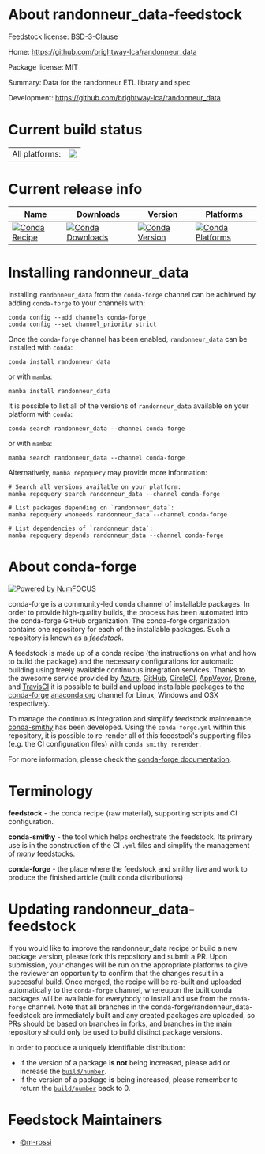 About randonneur_data-feedstock
===============================

Feedstock license: [BSD-3-Clause](https://github.com/conda-forge/randonneur_data-feedstock/blob/main/LICENSE.txt)

Home: https://github.com/brightway-lca/randonneur_data

Package license: MIT

Summary: Data for the randonneur ETL library and spec

Development: https://github.com/brightway-lca/randonneur_data

Current build status
====================


<table><tr><td>All platforms:</td>
    <td>
      <a href="https://dev.azure.com/conda-forge/feedstock-builds/_build/latest?definitionId=24195&branchName=main">
        <img src="https://dev.azure.com/conda-forge/feedstock-builds/_apis/build/status/randonneur_data-feedstock?branchName=main">
      </a>
    </td>
  </tr>
</table>

Current release info
====================

| Name | Downloads | Version | Platforms |
| --- | --- | --- | --- |
| [![Conda Recipe](https://img.shields.io/badge/recipe-randonneur__data-green.svg)](https://anaconda.org/conda-forge/randonneur_data) | [![Conda Downloads](https://img.shields.io/conda/dn/conda-forge/randonneur_data.svg)](https://anaconda.org/conda-forge/randonneur_data) | [![Conda Version](https://img.shields.io/conda/vn/conda-forge/randonneur_data.svg)](https://anaconda.org/conda-forge/randonneur_data) | [![Conda Platforms](https://img.shields.io/conda/pn/conda-forge/randonneur_data.svg)](https://anaconda.org/conda-forge/randonneur_data) |

Installing randonneur_data
==========================

Installing `randonneur_data` from the `conda-forge` channel can be achieved by adding `conda-forge` to your channels with:

```
conda config --add channels conda-forge
conda config --set channel_priority strict
```

Once the `conda-forge` channel has been enabled, `randonneur_data` can be installed with `conda`:

```
conda install randonneur_data
```

or with `mamba`:

```
mamba install randonneur_data
```

It is possible to list all of the versions of `randonneur_data` available on your platform with `conda`:

```
conda search randonneur_data --channel conda-forge
```

or with `mamba`:

```
mamba search randonneur_data --channel conda-forge
```

Alternatively, `mamba repoquery` may provide more information:

```
# Search all versions available on your platform:
mamba repoquery search randonneur_data --channel conda-forge

# List packages depending on `randonneur_data`:
mamba repoquery whoneeds randonneur_data --channel conda-forge

# List dependencies of `randonneur_data`:
mamba repoquery depends randonneur_data --channel conda-forge
```


About conda-forge
=================

[![Powered by
NumFOCUS](https://img.shields.io/badge/powered%20by-NumFOCUS-orange.svg?style=flat&colorA=E1523D&colorB=007D8A)](https://numfocus.org)

conda-forge is a community-led conda channel of installable packages.
In order to provide high-quality builds, the process has been automated into the
conda-forge GitHub organization. The conda-forge organization contains one repository
for each of the installable packages. Such a repository is known as a *feedstock*.

A feedstock is made up of a conda recipe (the instructions on what and how to build
the package) and the necessary configurations for automatic building using freely
available continuous integration services. Thanks to the awesome service provided by
[Azure](https://azure.microsoft.com/en-us/services/devops/), [GitHub](https://github.com/),
[CircleCI](https://circleci.com/), [AppVeyor](https://www.appveyor.com/),
[Drone](https://cloud.drone.io/welcome), and [TravisCI](https://travis-ci.com/)
it is possible to build and upload installable packages to the
[conda-forge](https://anaconda.org/conda-forge) [anaconda.org](https://anaconda.org/)
channel for Linux, Windows and OSX respectively.

To manage the continuous integration and simplify feedstock maintenance,
[conda-smithy](https://github.com/conda-forge/conda-smithy) has been developed.
Using the ``conda-forge.yml`` within this repository, it is possible to re-render all of
this feedstock's supporting files (e.g. the CI configuration files) with ``conda smithy rerender``.

For more information, please check the [conda-forge documentation](https://conda-forge.org/docs/).

Terminology
===========

**feedstock** - the conda recipe (raw material), supporting scripts and CI configuration.

**conda-smithy** - the tool which helps orchestrate the feedstock.
                   Its primary use is in the construction of the CI ``.yml`` files
                   and simplify the management of *many* feedstocks.

**conda-forge** - the place where the feedstock and smithy live and work to
                  produce the finished article (built conda distributions)


Updating randonneur_data-feedstock
==================================

If you would like to improve the randonneur_data recipe or build a new
package version, please fork this repository and submit a PR. Upon submission,
your changes will be run on the appropriate platforms to give the reviewer an
opportunity to confirm that the changes result in a successful build. Once
merged, the recipe will be re-built and uploaded automatically to the
`conda-forge` channel, whereupon the built conda packages will be available for
everybody to install and use from the `conda-forge` channel.
Note that all branches in the conda-forge/randonneur_data-feedstock are
immediately built and any created packages are uploaded, so PRs should be based
on branches in forks, and branches in the main repository should only be used to
build distinct package versions.

In order to produce a uniquely identifiable distribution:
 * If the version of a package **is not** being increased, please add or increase
   the [``build/number``](https://docs.conda.io/projects/conda-build/en/latest/resources/define-metadata.html#build-number-and-string).
 * If the version of a package **is** being increased, please remember to return
   the [``build/number``](https://docs.conda.io/projects/conda-build/en/latest/resources/define-metadata.html#build-number-and-string)
   back to 0.

Feedstock Maintainers
=====================

* [@m-rossi](https://github.com/m-rossi/)

